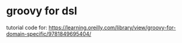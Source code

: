 # groovy for dsl

tutorial code for: https://learning.oreilly.com/library/view/groovy-for-domain-specific/9781849695404/